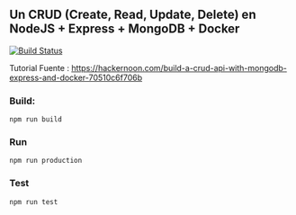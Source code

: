 ## Un CRUD (Create, Read, Update, Delete) en NodeJS + Express + MongoDB + Docker

[![Build Status](https://travis-ci.org/milanes/crud-api.svg?branch=master)](https://travis-ci.org/milanes/crud-api)

Tutorial Fuente : https://hackernoon.com/build-a-crud-api-with-mongodb-express-and-docker-70510c6f706b

### Build: 
`npm run build`

### Run 
`npm run production`

### Test
`npm run test`
